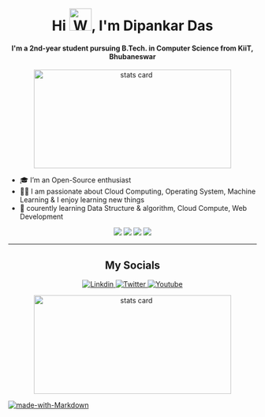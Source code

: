 <h1 align="center">Hi <img src="https://raw.githubusercontent.com/nixin72/nixin72/master/wave.gif" 
         alt="Waving hand animated gif"
         height="45"
         width="45" />, I&apos;m Dipankar Das</h1>
         


<h4 align="center">
  I&apos;m a 2nd-year student pursuing B.Tech. in Computer Science from KiiT, Bhubaneswar
</h4>

<p align="center">
<img alt= "stats card" height="200px" width="400" src="https://github-readme-streak-stats.herokuapp.com/?user=dipsonu10&theme=radical&hide_border=true">
</p>

<p align = "center">

- 🎓 I’m an Open-Source enthusiast
- 👨‍💻 I am passionate about Cloud Computing, Operating System, Machine Learning & I enjoy learning new things
- 🌱 courently learning Data Structure & algorithm, Cloud Compute, Web Development
         
</p>
<p align="center">
<img src="https://img.icons8.com/color/48/000000/c-plus-plus-logo.png"/>    <img src="https://img.icons8.com/color/48/000000/c-programming.png"/>  <img src="https://img.icons8.com/color/48/000000/java-coffee-cup-logo--v2.png"/>    <img src="https://img.icons8.com/color/48/000000/python--v1.png"/>
</p>

<hr>
<h2 align="center"> My Socials </h2> 


<p align="center">
         <a href="https://www.linkedin.com/in/dipankar-das-1324b6206/" target="_blank"> <img src="https://img.icons8.com/color/48/000000/linkedin.png" alt="Linkdin"> </a>
         <a href="https://twitter.com/DipankarDas011" target="_blank"> <img src="https://img.icons8.com/color/48/000000/twitter--v2.png" alt="Twitter"> </a>
         <a href="https://www.youtube.com/channel/UCoLkuTgWPsQSeh0BhDFgXVw" target="_blank"> <img src="https://img.icons8.com/color/48/000000/youtube.png" alt="Youtube"></a>
</p>


<p align="center">
<img alt= "stats card" height="200px" width="400" src="https://github-readme-stats.vercel.app/api?username=dipsonu10&show_icons=true&theme=radical&hide_border=true">
</p>



[![made-with-Markdown](https://img.shields.io/badge/Made%20with-Markdown-1f425f.svg)](http://commonmark.org)

